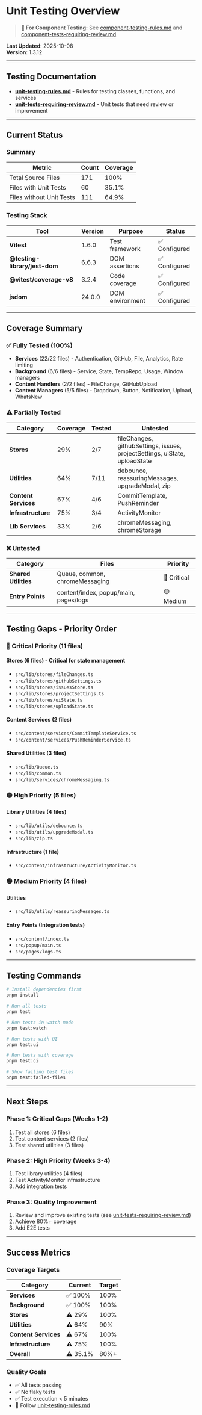 # Unit Testing Overview

> **📘 For Component Testing:** See [component-testing-rules.md](./component-testing-rules.md) and [component-tests-requiring-review.md](./component-tests-requiring-review.md)

**Last Updated**: 2025-10-08  
**Version**: 1.3.12

---

## Testing Documentation

- **[unit-testing-rules.md](./unit-testing-rules.md)** - Rules for testing classes, functions, and services
- **[unit-tests-requiring-review.md](./unit-tests-requiring-review.md)** - Unit tests that need review or improvement

---

## Current Status

### Summary

| Metric                   | Count | Coverage |
| ------------------------ | ----- | -------- |
| Total Source Files       | 171   | 100%     |
| Files with Unit Tests    | 60    | 35.1%    |
| Files without Unit Tests | 111   | 64.9%    |

### Testing Stack

| Tool                          | Version | Purpose         | Status        |
| ----------------------------- | ------- | --------------- | ------------- |
| **Vitest**                    | 1.6.0   | Test framework  | ✅ Configured |
| **@testing-library/jest-dom** | 6.6.3   | DOM assertions  | ✅ Configured |
| **@vitest/coverage-v8**       | 3.2.4   | Code coverage   | ✅ Configured |
| **jsdom**                     | 24.0.0  | DOM environment | ✅ Configured |

---

## Coverage Summary

### ✅ Fully Tested (100%)

- **Services** (22/22 files) - Authentication, GitHub, File, Analytics, Rate limiting
- **Background** (6/6 files) - Service, State, TempRepo, Usage, Window managers
- **Content Handlers** (2/2 files) - FileChange, GitHubUpload
- **Content Managers** (5/5 files) - Dropdown, Button, Notification, Upload, WhatsNew

### ⚠️ Partially Tested

| Category             | Coverage | Tested | Untested                                                                   |
| -------------------- | -------- | ------ | -------------------------------------------------------------------------- |
| **Stores**           | 29%      | 2/7    | fileChanges, githubSettings, issues, projectSettings, uiState, uploadState |
| **Utilities**        | 64%      | 7/11   | debounce, reassuringMessages, upgradeModal, zip                            |
| **Content Services** | 67%      | 4/6    | CommitTemplate, PushReminder                                               |
| **Infrastructure**   | 75%      | 3/4    | ActivityMonitor                                                            |
| **Lib Services**     | 33%      | 2/6    | chromeMessaging, chromeStorage                                             |

### ❌ Untested

| Category             | Files                                 | Priority    |
| -------------------- | ------------------------------------- | ----------- |
| **Shared Utilities** | Queue, common, chromeMessaging        | 🔴 Critical |
| **Entry Points**     | content/index, popup/main, pages/logs | 🟡 Medium   |

---

## Testing Gaps - Priority Order

### 🔴 Critical Priority (11 files)

#### Stores (6 files) - Critical for state management

- `src/lib/stores/fileChanges.ts`
- `src/lib/stores/githubSettings.ts`
- `src/lib/stores/issuesStore.ts`
- `src/lib/stores/projectSettings.ts`
- `src/lib/stores/uiState.ts`
- `src/lib/stores/uploadState.ts`

#### Content Services (2 files)

- `src/content/services/CommitTemplateService.ts`
- `src/content/services/PushReminderService.ts`

#### Shared Utilities (3 files)

- `src/lib/Queue.ts`
- `src/lib/common.ts`
- `src/lib/services/chromeMessaging.ts`

### 🟡 High Priority (5 files)

#### Library Utilities (4 files)

- `src/lib/utils/debounce.ts`
- `src/lib/utils/upgradeModal.ts`
- `src/lib/zip.ts`

#### Infrastructure (1 file)

- `src/content/infrastructure/ActivityMonitor.ts`

### 🟢 Medium Priority (4 files)

#### Utilities

- `src/lib/utils/reassuringMessages.ts`

#### Entry Points (Integration tests)

- `src/content/index.ts`
- `src/popup/main.ts`
- `src/pages/logs.ts`

---

## Testing Commands

```bash
# Install dependencies first
pnpm install

# Run all tests
pnpm test

# Run tests in watch mode
pnpm test:watch

# Run tests with UI
pnpm test:ui

# Run tests with coverage
pnpm test:ci

# Show failing test files
pnpm test:failed-files
```

---

## Next Steps

### Phase 1: Critical Gaps (Weeks 1-2)

1. Test all stores (6 files)
2. Test content services (2 files)
3. Test shared utilities (3 files)

### Phase 2: High Priority (Weeks 3-4)

1. Test library utilities (4 files)
2. Test ActivityMonitor infrastructure
3. Add integration tests

### Phase 3: Quality Improvement

1. Review and improve existing tests (see [unit-tests-requiring-review.md](./unit-tests-requiring-review.md))
2. Achieve 80%+ coverage
3. Add E2E tests

---

## Success Metrics

### Coverage Targets

| Category             | Current  | Target |
| -------------------- | -------- | ------ |
| **Services**         | ✅ 100%  | 100%   |
| **Background**       | ✅ 100%  | 100%   |
| **Stores**           | ⚠️ 29%   | 100%   |
| **Utilities**        | ⚠️ 64%   | 90%    |
| **Content Services** | ⚠️ 67%   | 100%   |
| **Infrastructure**   | ⚠️ 75%   | 100%   |
| **Overall**          | ⚠️ 35.1% | 80%+   |

### Quality Goals

- ✅ All tests passing
- ✅ No flaky tests
- ✅ Test execution < 5 minutes
- 🎯 Follow [unit-testing-rules.md](./unit-testing-rules.md)
